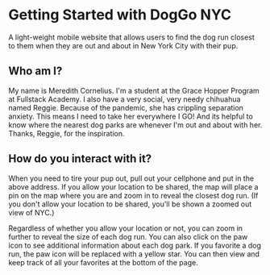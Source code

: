 # Getting Started with DogGo NYC

A light-weight mobile website that allows users to find the dog run closest to them when they are out and about in New York City with their pup.

## Who am I?

My name is Meredith Cornelius. I'm a student at the Grace Hopper Program at Fullstack Academy. I also have a very social, very needy chihuahua named Reggie. Because of the pandemic, she has crippling separation anxiety. This means I need to take her everywhere I GO! And its helpful to know where the nearest dog parks are whenever I'm out and about with her. Thanks, Reggie, for the inspiration.

## How do you interact with it?

When you need to tire your pup out, pull out your cellphone and put in the above address. If you allow your location to be shared, the map will place a pin on the map where you are and zoom in to reveal the closest dog run. (If you don't allow your location to be shared, you'll be shown a zoomed out view of NYC.)

Regardless of whether you allow your location or not, you can zoom in further to reveal the size of each dog run. You can also click on the paw icon to see additional information about each dog park. If you favorite a dog run, the paw icon will be replaced with a yellow star. You can then view and keep track of all your favorites at the bottom of the page.
